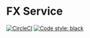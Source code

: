 # FX Service

[![CircleCI](https://circleci.com/gh/sam-atkins/fx_service/tree/main.svg?style=svg)](https://circleci.com/gh/sam-atkins/fx_service/tree/main)
<a href="https://github.com/ambv/black"><img alt="Code style: black" src="https://img.shields.io/badge/code%20style-black-000000.svg"></a>
